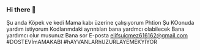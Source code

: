 ### Hi there 👋
Şu anda  Köpek ve kedi Mama kabı üzerine çalışıyorum 
Phtion 
Şu KOonuda yardım istiyorum Kodlarımdaki  ayrıntıları bana yardmcı  olabilecek
Bana yardımcı olur musunuz 
Bana sor 
E-posta elifsuicmez616162@gmail.com 
#DOSTEVİmAMAKABI #hAYVANLARhUZURLAYEMEKYİYOR 
<!--
**dostevi/dostevi** is a ✨ _special_ ✨ repository because its `README.md` (this file) appears on your GitHub profile.

Here are some ideas to get you started:

- 🔭 I’m currently working on ...
- 🌱 I’m currently learning ...
- 👯 I’m looking to collaborate on ...
- 🤔 I’m looking for help with ...
- 💬 Ask me about ...
- 📫 How to reach me: ...
- 😄 Pronouns: ...
- ⚡ Fun fact: ...
-->
